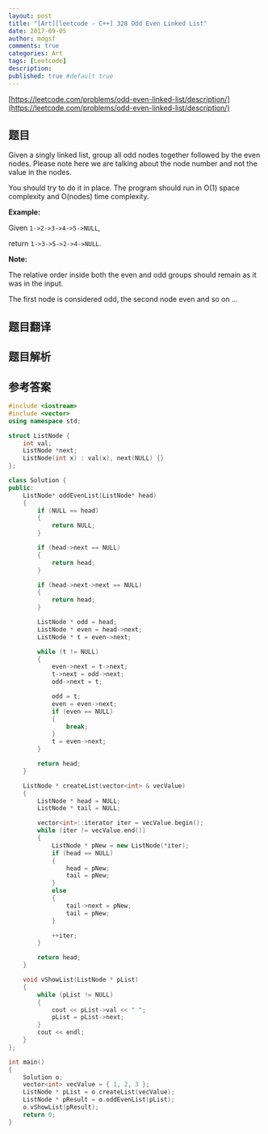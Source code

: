 ```yaml
---
layout: post
title: "[Art][leetcode - C++] 328 Odd Even Linked List"
date: 2017-09-05
author: mdgsf
comments: true
categories: Art
tags: [Leetcode]
description:
published: true #default true
---
```


[https://leetcode.com/problems/odd-even-linked-list/description/](https://leetcode.com/problems/odd-even-linked-list/description/)

## 题目

Given a singly linked list, group all odd nodes together followed by the even nodes. Please note here we are talking about the node number and not the value in the nodes.

You should try to do it in place. The program should run in O(1) space complexity and O(nodes) time complexity.

**Example:**

Given `1->2->3->4->5->NULL`,

return `1->3->5->2->4->NULL`.

**Note:**

The relative order inside both the even and odd groups should remain as it was in the input.

The first node is considered odd, the second node even and so on ... 

## 题目翻译

## 题目解析

## 参考答案

```c++
#include <iostream>
#include <vector>
using namespace std;

struct ListNode {
	int val;
	ListNode *next;
	ListNode(int x) : val(x), next(NULL) {}
};

class Solution {
public:
	ListNode* oddEvenList(ListNode* head) 
	{
		if (NULL == head)
		{
			return NULL;
		}

		if (head->next == NULL)
		{
			return head;
		}

		if (head->next->next == NULL)
		{
			return head;
		}

		ListNode * odd = head;
		ListNode * even = head->next;
		ListNode * t = even->next;

		while (t != NULL)
		{
			even->next = t->next;
			t->next = odd->next;
			odd->next = t;

			odd = t;
			even = even->next;
			if (even == NULL)
			{
				break;
			}
			t = even->next;
		}

		return head;
	}

	ListNode * createList(vector<int> & vecValue)
	{
		ListNode * head = NULL;
		ListNode * tail = NULL;

		vector<int>::iterator iter = vecValue.begin();
		while (iter != vecValue.end())
		{
			ListNode * pNew = new ListNode(*iter);
			if (head == NULL)
			{
				head = pNew;
				tail = pNew;
			}
			else
			{
				tail->next = pNew;
				tail = pNew;
			}

			++iter;
		}

		return head;
	}

	void vShowList(ListNode * pList)
	{
		while (pList != NULL)
		{
			cout << pList->val << " ";
			pList = pList->next;
		}
		cout << endl;
	}
};

int main()
{
	Solution o;
	vector<int> vecValue = { 1, 2, 3 };
	ListNode * pList = o.createList(vecValue);
	ListNode * pResult = o.oddEvenList(pList);
	o.vShowList(pResult);
	return 0;
}
```
